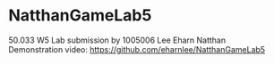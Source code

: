 # NatthanGameLab5
50.033 W5 Lab submission by 1005006 Lee Eharn Natthan\
Demonstration video: https://github.com/eharnlee/NatthanGameLab5
